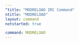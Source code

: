 ```yaml
---
^title: "MODRELOAD IRC Command"
ntitle: "MODRELOAD"
layout: command
notstarted: true

command: MODRELOAD
---
```

